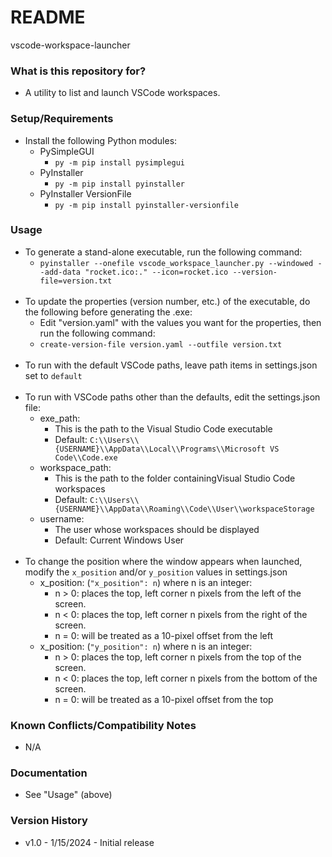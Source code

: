 # README #

vscode-workspace-launcher

### What is this repository for? ###

* A utility to list and launch VSCode workspaces.

### Setup/Requirements ###

* Install the following Python modules:
    * PySimpleGUI
        * ```py -m pip install pysimplegui```
    * PyInstaller
        * ```py -m pip install pyinstaller```
    * PyInstaller VersionFile
        * ```py -m pip install pyinstaller-versionfile```

### Usage ###

* To generate a stand-alone executable, run the following command:
    * ```pyinstaller --onefile vscode_workspace_launcher.py --windowed --add-data "rocket.ico:." --icon=rocket.ico --version-file=version.txt```<br><br>
* To update the properties (version number, etc.) of the executable, do the following before generating the .exe:
    * Edit "version.yaml" with the values you want for the properties, then run the following command:
    * ```create-version-file version.yaml --outfile version.txt```<br><br>
* To run with the default VSCode paths, leave path items in settings.json set to ```default```<br><br>
* To run with VSCode paths other than the defaults, edit the settings.json file:
    * exe_path:
        * This is the path to the Visual Studio Code executable
        * Default: ```C:\\Users\\{USERNAME}\\AppData\\Local\\Programs\\Microsoft VS Code\\Code.exe```
    * workspace_path:
        * This is the path to the folder containingVisual Studio Code workspaces
        * Default: ```C:\\Users\\{USERNAME}\\AppData\\Roaming\\Code\\User\\workspaceStorage```
    * username:
        * The user whose workspaces should be displayed
        * Default: Current Windows User<br><br>
* To change the position where the window appears when launched, modify the ```x_position``` and/or ```y_position``` values in settings.json
    * x_position: (```"x_position": n```) where n is an integer:
        * n > 0: places the top, left corner n pixels from the left of the screen.
        * n < 0: places the top, left corner n pixels from the right of the screen.
        * n = 0: will be treated as a 10-pixel offset from the left
    * x_position: (```"y_position": n```) where n is an integer:
        * n > 0: places the top, left corner n pixels from the top of the screen.
        * n < 0: places the top, left corner n pixels from the bottom of the screen.
        * n = 0: will be treated as a 10-pixel offset from the top

### Known Conflicts/Compatibility Notes ###

* N/A

### Documentation ###

* See "Usage" (above)

### Version History ###

* v1.0 - 1/15/2024 - Initial release
